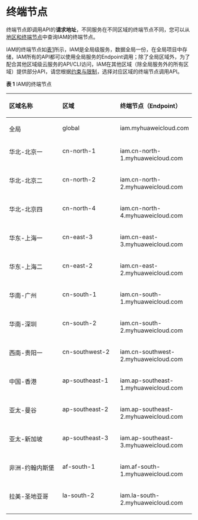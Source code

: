 # 终端节点<a name="iam_01_0004"></a>

终端节点即调用API的**请求地址**，不同服务在不同区域的终端节点不同，您可以从[地区和终端节点](https://developer.huaweicloud.com/endpoint?IAM)中查询IAM的终端节点。

IAM的终端节点如[表1](#table11618183414370)所示，IAM是全局级服务，数据全局一份，在全局项目中存储，IAM所有的API都可以使用全局服务的Endpoint调用；除了全局区域外，为了配合其他区域级云服务的API/CLI访问，IAM在其他区域（除全局服务外的所有区域）提供部分API，请您根据[约束与限制](约束与限制.md)，选择对应区域的终端节点调用API。

**表 1**  IAM的终端节点

<a name="table11618183414370"></a>
<table><thead align="left"><tr id="row1461814345375"><th class="cellrowborder" valign="top" width="33.33333333333333%" id="mcps1.2.4.1.1"><p id="p14618534163714"><a name="p14618534163714"></a><a name="p14618534163714"></a>区域名称</p>
</th>
<th class="cellrowborder" valign="top" width="33.33333333333333%" id="mcps1.2.4.1.2"><p id="p6618163423719"><a name="p6618163423719"></a><a name="p6618163423719"></a>区域</p>
</th>
<th class="cellrowborder" valign="top" width="33.33333333333333%" id="mcps1.2.4.1.3"><p id="p16182341375"><a name="p16182341375"></a><a name="p16182341375"></a>终端节点（Endpoint）</p>
</th>
</tr>
</thead>
<tbody><tr id="row9619113415378"><td class="cellrowborder" valign="top" width="33.33333333333333%" headers="mcps1.2.4.1.1 "><p id="p994412334327"><a name="p994412334327"></a><a name="p994412334327"></a>全局</p>
</td>
<td class="cellrowborder" valign="top" width="33.33333333333333%" headers="mcps1.2.4.1.2 "><p id="p19574154011329"><a name="p19574154011329"></a><a name="p19574154011329"></a>global</p>
</td>
<td class="cellrowborder" valign="top" width="33.33333333333333%" headers="mcps1.2.4.1.3 "><p id="p31431347153217"><a name="p31431347153217"></a><a name="p31431347153217"></a>iam.myhuaweicloud.com</p>
</td>
</tr>
<tr id="row12619123413715"><td class="cellrowborder" valign="top" width="33.33333333333333%" headers="mcps1.2.4.1.1 "><p id="p594413339325"><a name="p594413339325"></a><a name="p594413339325"></a>华北-北京一</p>
</td>
<td class="cellrowborder" valign="top" width="33.33333333333333%" headers="mcps1.2.4.1.2 "><p id="p1657410408328"><a name="p1657410408328"></a><a name="p1657410408328"></a>cn-north-1</p>
</td>
<td class="cellrowborder" valign="top" width="33.33333333333333%" headers="mcps1.2.4.1.3 "><p id="p20143847123218"><a name="p20143847123218"></a><a name="p20143847123218"></a>iam.cn-north-1.myhuaweicloud.com</p>
</td>
</tr>
<tr id="row16619173411373"><td class="cellrowborder" valign="top" width="33.33333333333333%" headers="mcps1.2.4.1.1 "><p id="p14944143313216"><a name="p14944143313216"></a><a name="p14944143313216"></a>华北-北京二</p>
</td>
<td class="cellrowborder" valign="top" width="33.33333333333333%" headers="mcps1.2.4.1.2 "><p id="p1457474010329"><a name="p1457474010329"></a><a name="p1457474010329"></a>cn-north-2</p>
</td>
<td class="cellrowborder" valign="top" width="33.33333333333333%" headers="mcps1.2.4.1.3 "><p id="p8143647163217"><a name="p8143647163217"></a><a name="p8143647163217"></a>iam.cn-north-2.myhuaweicloud.com</p>
</td>
</tr>
<tr id="row561993493718"><td class="cellrowborder" valign="top" width="33.33333333333333%" headers="mcps1.2.4.1.1 "><p id="p89441633163214"><a name="p89441633163214"></a><a name="p89441633163214"></a>华北-北京四</p>
</td>
<td class="cellrowborder" valign="top" width="33.33333333333333%" headers="mcps1.2.4.1.2 "><p id="p14574114063215"><a name="p14574114063215"></a><a name="p14574114063215"></a>cn-north-4</p>
</td>
<td class="cellrowborder" valign="top" width="33.33333333333333%" headers="mcps1.2.4.1.3 "><p id="p12143174717329"><a name="p12143174717329"></a><a name="p12143174717329"></a>iam.cn-north-4.myhuaweicloud.com</p>
</td>
</tr>
<tr id="row19620103413371"><td class="cellrowborder" valign="top" width="33.33333333333333%" headers="mcps1.2.4.1.1 "><p id="p89441733163210"><a name="p89441733163210"></a><a name="p89441733163210"></a>华东-上海一</p>
</td>
<td class="cellrowborder" valign="top" width="33.33333333333333%" headers="mcps1.2.4.1.2 "><p id="p1574174013321"><a name="p1574174013321"></a><a name="p1574174013321"></a>cn-east-3</p>
</td>
<td class="cellrowborder" valign="top" width="33.33333333333333%" headers="mcps1.2.4.1.3 "><p id="p3143194753217"><a name="p3143194753217"></a><a name="p3143194753217"></a>iam.cn-east-3.myhuaweicloud.com</p>
</td>
</tr>
<tr id="row562083416378"><td class="cellrowborder" valign="top" width="33.33333333333333%" headers="mcps1.2.4.1.1 "><p id="p2094417334324"><a name="p2094417334324"></a><a name="p2094417334324"></a>华东-上海二</p>
</td>
<td class="cellrowborder" valign="top" width="33.33333333333333%" headers="mcps1.2.4.1.2 "><p id="p9574540133219"><a name="p9574540133219"></a><a name="p9574540133219"></a>cn-east-2</p>
</td>
<td class="cellrowborder" valign="top" width="33.33333333333333%" headers="mcps1.2.4.1.3 "><p id="p1714344743216"><a name="p1714344743216"></a><a name="p1714344743216"></a>iam.cn-east-2.myhuaweicloud.com</p>
</td>
</tr>
<tr id="row17620173415379"><td class="cellrowborder" valign="top" width="33.33333333333333%" headers="mcps1.2.4.1.1 "><p id="p16944733123212"><a name="p16944733123212"></a><a name="p16944733123212"></a>华南-广州</p>
</td>
<td class="cellrowborder" valign="top" width="33.33333333333333%" headers="mcps1.2.4.1.2 "><p id="p057424014329"><a name="p057424014329"></a><a name="p057424014329"></a>cn-south-1</p>
</td>
<td class="cellrowborder" valign="top" width="33.33333333333333%" headers="mcps1.2.4.1.3 "><p id="p414314476325"><a name="p414314476325"></a><a name="p414314476325"></a>iam.cn-south-1.myhuaweicloud.com</p>
</td>
</tr>
<tr id="row1162043412371"><td class="cellrowborder" valign="top" width="33.33333333333333%" headers="mcps1.2.4.1.1 "><p id="p149448338323"><a name="p149448338323"></a><a name="p149448338323"></a>华南-深圳</p>
</td>
<td class="cellrowborder" valign="top" width="33.33333333333333%" headers="mcps1.2.4.1.2 "><p id="p125741640163211"><a name="p125741640163211"></a><a name="p125741640163211"></a>cn-south-2</p>
</td>
<td class="cellrowborder" valign="top" width="33.33333333333333%" headers="mcps1.2.4.1.3 "><p id="p114314763211"><a name="p114314763211"></a><a name="p114314763211"></a>iam.cn-south-2.myhuaweicloud.com</p>
</td>
</tr>
<tr id="row1162163414379"><td class="cellrowborder" valign="top" width="33.33333333333333%" headers="mcps1.2.4.1.1 "><p id="p139441233173213"><a name="p139441233173213"></a><a name="p139441233173213"></a>西南-贵阳一</p>
</td>
<td class="cellrowborder" valign="top" width="33.33333333333333%" headers="mcps1.2.4.1.2 "><p id="p11574540123216"><a name="p11574540123216"></a><a name="p11574540123216"></a>cn-southwest-2</p>
</td>
<td class="cellrowborder" valign="top" width="33.33333333333333%" headers="mcps1.2.4.1.3 "><p id="p3143184733218"><a name="p3143184733218"></a><a name="p3143184733218"></a>iam.cn-southwest-2.myhuaweicloud.com</p>
</td>
</tr>
<tr id="row94168591322"><td class="cellrowborder" valign="top" width="33.33333333333333%" headers="mcps1.2.4.1.1 "><p id="p14642510333"><a name="p14642510333"></a><a name="p14642510333"></a>中国-香港</p>
</td>
<td class="cellrowborder" valign="top" width="33.33333333333333%" headers="mcps1.2.4.1.2 "><p id="p1212349193319"><a name="p1212349193319"></a><a name="p1212349193319"></a>ap-southeast-1</p>
</td>
<td class="cellrowborder" valign="top" width="33.33333333333333%" headers="mcps1.2.4.1.3 "><p id="p14352813163315"><a name="p14352813163315"></a><a name="p14352813163315"></a>iam.ap-southeast-1.myhuaweicloud.com</p>
</td>
</tr>
<tr id="row6789659173214"><td class="cellrowborder" valign="top" width="33.33333333333333%" headers="mcps1.2.4.1.1 "><p id="p18641055335"><a name="p18641055335"></a><a name="p18641055335"></a>亚太-曼谷</p>
</td>
<td class="cellrowborder" valign="top" width="33.33333333333333%" headers="mcps1.2.4.1.2 "><p id="p101235917337"><a name="p101235917337"></a><a name="p101235917337"></a>ap-southeast-2</p>
</td>
<td class="cellrowborder" valign="top" width="33.33333333333333%" headers="mcps1.2.4.1.3 "><p id="p123521413153312"><a name="p123521413153312"></a><a name="p123521413153312"></a>iam.ap-southeast-2.myhuaweicloud.com</p>
</td>
</tr>
<tr id="row9141101335"><td class="cellrowborder" valign="top" width="33.33333333333333%" headers="mcps1.2.4.1.1 "><p id="p186412563315"><a name="p186412563315"></a><a name="p186412563315"></a>亚太-新加坡</p>
</td>
<td class="cellrowborder" valign="top" width="33.33333333333333%" headers="mcps1.2.4.1.2 "><p id="p912316973316"><a name="p912316973316"></a><a name="p912316973316"></a>ap-southeast-3</p>
</td>
<td class="cellrowborder" valign="top" width="33.33333333333333%" headers="mcps1.2.4.1.3 "><p id="p7352151313316"><a name="p7352151313316"></a><a name="p7352151313316"></a>iam.ap-southeast-3.myhuaweicloud.com</p>
</td>
</tr>
<tr id="row1851680193311"><td class="cellrowborder" valign="top" width="33.33333333333333%" headers="mcps1.2.4.1.1 "><p id="p1864359332"><a name="p1864359332"></a><a name="p1864359332"></a>非洲-约翰内斯堡</p>
</td>
<td class="cellrowborder" valign="top" width="33.33333333333333%" headers="mcps1.2.4.1.2 "><p id="p1012315916334"><a name="p1012315916334"></a><a name="p1012315916334"></a>af-south-1</p>
</td>
<td class="cellrowborder" valign="top" width="33.33333333333333%" headers="mcps1.2.4.1.3 "><p id="p535271317336"><a name="p535271317336"></a><a name="p535271317336"></a>iam.af-south-1.myhuaweicloud.com</p>
</td>
</tr>
<tr id="row4890412154613"><td class="cellrowborder" valign="top" width="33.33333333333333%" headers="mcps1.2.4.1.1 "><p id="p138907124468"><a name="p138907124468"></a><a name="p138907124468"></a>拉美-圣地亚哥</p>
</td>
<td class="cellrowborder" valign="top" width="33.33333333333333%" headers="mcps1.2.4.1.2 "><p id="p489001218469"><a name="p489001218469"></a><a name="p489001218469"></a>la-south-2</p>
</td>
<td class="cellrowborder" valign="top" width="33.33333333333333%" headers="mcps1.2.4.1.3 "><p id="p11891181212463"><a name="p11891181212463"></a><a name="p11891181212463"></a>iam.la-south-2.myhuaweicloud.com</p>
</td>
</tr>
</tbody>
</table>

